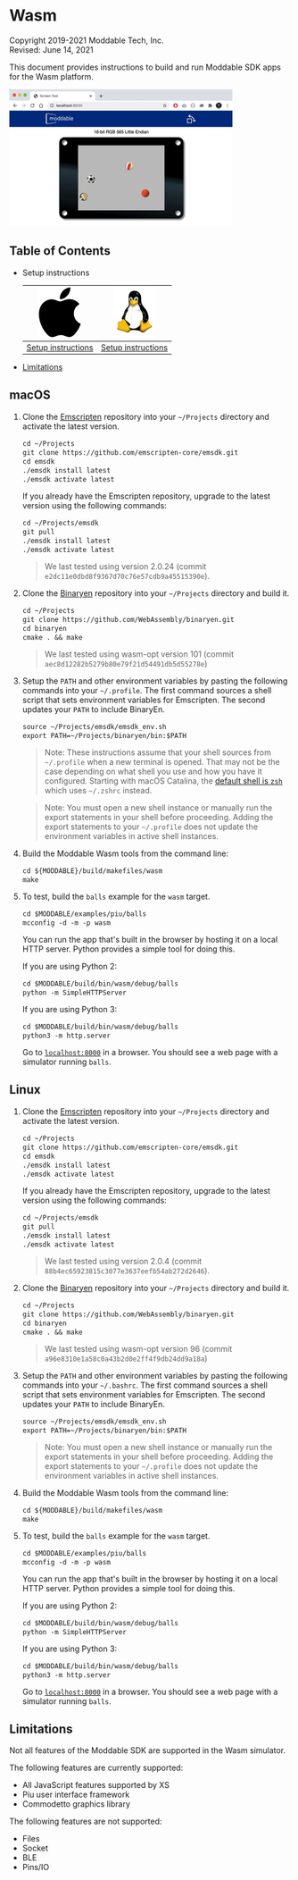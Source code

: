 # Wasm

Copyright 2019-2021 Moddable Tech, Inc.<BR>
Revised: June 14, 2021

This document provides instructions to build and run Moddable SDK apps for the Wasm platform.

![](./../assets/devices/wasm.gif)

## Table of Contents

- Setup instructions

	| [![Apple logo](./../assets/moddable/mac-logo.png)](#mac) | [![Linux logo](./../assets/moddable/lin-logo.png)](#lin) |
	| :---: | :---: |
	| [Setup instructions](#mac) | [Setup instructions](#lin)
	
- [Limitations](#limitations)

<a id="mac"></a>
## macOS

1. Clone the [Emscripten](https://emscripten.org/) repository into your `~/Projects` directory and activate the latest version.

	```text
	cd ~/Projects
	git clone https://github.com/emscripten-core/emsdk.git
	cd emsdk
	./emsdk install latest
	./emsdk activate latest
	```
	
	If you already have the Emscripten repository, upgrade to the latest version using the following commands:
	
	```text
	cd ~/Projects/emsdk
	git pull
	./emsdk install latest
	./emsdk activate latest
	```
	
	> We last tested using version 2.0.24 (commit `e2dc11e0dbd8f9367d70c76e57cdb9a45515390e`).
	
2. Clone the [Binaryen](https://github.com/WebAssembly/binaryen) repository into your `~/Projects` directory and build it.

	```text
	cd ~/Projects
	git clone https://github.com/WebAssembly/binaryen.git
	cd binaryen
	cmake . && make
	```
	
	> We last tested using wasm-opt version 101 (commit `aec8d12282b5279b80e79f21d54491db5d55278e`)	
3. 	Setup the `PATH` and other environment variables by pasting the following commands into your `~/.profile`. The first command sources a shell script that sets environment variables for Emscripten. The second updates your `PATH` to include BinaryEn.

	```text
	source ~/Projects/emsdk/emsdk_env.sh
	export PATH=~/Projects/binaryen/bin:$PATH
	```

	> Note: These instructions assume that your shell sources from `~/.profile` when a new terminal is opened. That may not be the case depending on what shell you use and how you have it configured. Starting with macOS Catalina, the [default shell is `zsh`](https://support.apple.com/en-us/HT208050) which uses `~/.zshrc` instead.

	> Note: You must open a new shell instance or manually run the export statements in your shell before proceeding. Adding the export statements to your `~/.profile` does not update the environment variables in active shell instances.

4. Build the Moddable Wasm tools from the command line:

	```text
	cd ${MODDABLE}/build/makefiles/wasm
	make
	```
	
5. To test, build the `balls` example for the `wasm` target.

	```text
	cd $MODDABLE/examples/piu/balls
	mcconfig -d -m -p wasm
	```
	
	You can run the app that's built in the browser by hosting it on a local HTTP server. Python provides a simple tool for doing this.
	
	If you are using Python 2:
	
	```text
	cd $MODDABLE/build/bin/wasm/debug/balls
	python -m SimpleHTTPServer
	```
	
	If you are using Python 3:
	
	```text
	cd $MODDABLE/build/bin/wasm/debug/balls
	python3 -m http.server
	```
	
	Go to [`localhost:8000`](http://localhost:8000) in a browser. You should see a web page with a simulator running `balls`.
	
<a id="lin"></a>
## Linux

1. Clone the [Emscripten](https://emscripten.org/) repository into your `~/Projects` directory and activate the latest version.

	```text
	cd ~/Projects
	git clone https://github.com/emscripten-core/emsdk.git
	cd emsdk
	./emsdk install latest
	./emsdk activate latest
	```
	
	If you already have the Emscripten repository, upgrade to the latest version using the following commands:
	
	```text
	cd ~/Projects/emsdk
	git pull
	./emsdk install latest
	./emsdk activate latest
	```
	
	> We last tested using version 2.0.4 (commit `88b4ec65923815c3077e3637eefb54ab272d2646`).
		
2. Clone the [Binaryen](https://github.com/WebAssembly/binaryen) repository into your `~/Projects` directory and build it.

	```text
	cd ~/Projects
	git clone https://github.com/WebAssembly/binaryen.git
	cd binaryen
	cmake . && make
	```
	
	> We last tested using wasm-opt version 96 (commit `a96e8310e1a58c0a43b2d0e2ff4f9db24dd9a18a`)	
3. 	Setup the `PATH` and other environment variables by pasting the following commands into your `~/.bashrc`. The first command sources a shell script that sets environment variables for Emscripten. The second updates your `PATH` to include BinaryEn.

	```text
	source ~/Projects/emsdk/emsdk_env.sh
	export PATH=~/Projects/binaryen/bin:$PATH
	```

	> Note: You must open a new shell instance or manually run the export statements in your shell before proceeding. Adding the export statements to your `~/.profile` does not update the environment variables in active shell instances.

4. Build the Moddable Wasm tools from the command line:

	```text
	cd ${MODDABLE}/build/makefiles/wasm
	make
	```
	
5. To test, build the `balls` example for the `wasm` target.

	```text
	cd $MODDABLE/examples/piu/balls
	mcconfig -d -m -p wasm
	```
	
	You can run the app that's built in the browser by hosting it on a local HTTP server. Python provides a simple tool for doing this.
	
	If you are using Python 2:
	
	```text
	cd $MODDABLE/build/bin/wasm/debug/balls
	python -m SimpleHTTPServer
	```
	
	If you are using Python 3:
	
	```text
	cd $MODDABLE/build/bin/wasm/debug/balls
	python3 -m http.server
	```
	
	Go to [`localhost:8000`](http://localhost:8000) in a browser. You should see a web page with a simulator running `balls`.

<a id="limitations"></a>
## Limitations

Not all features of the Moddable SDK are supported in the Wasm simulator. 

The following features are currently supported:

- All JavaScript features supported by XS
- Piu user interface framework
- Commodetto graphics library

The following features are not supported:

- Files
- Socket
- BLE
- Pins/IO
	